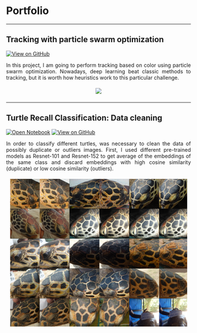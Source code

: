 # Portfolio
---

## Tracking with particle swarm optimization

[![View on GitHub](https://img.shields.io/badge/GitHub-View_on_GitHub-blue?logo=GitHub)](https://github.com/marcell-llerena/particle-swarm-optimization)


<div style="text-align: justify">
In this project, I am going to perform tracking based on color using particle swarm optimization.
Nowadays, deep learning beat classic methods to tracking, but it is worth how heuristics work to this particular challenge.
</div>

<div style="margin-top:20px; margin-bottom:20px">
    <center><img src="images/tracking_pso.gif"/></center>
</div>

---

## Turtle Recall Classification: Data cleaning

[![Open Notebook](https://img.shields.io/badge/Jupyter-Open_Notebook-blue?logo=Jupyter)](projects/turtle_recall_data_cleaning.html)
[![View on GitHub](https://img.shields.io/badge/GitHub-View_on_GitHub-blue?logo=GitHub)](https://github.com/marcell-llerena/turtle-recall-classification)

<div style="text-align: justify">
In order to classify different turtles, was necessary to clean the data of possibly duplicate or outliers images.
First, I used different pre-trained models as Resnet-101 and Resnet-152 to get average of the embeddings of the same class and discard embeddings with high cosine similarity (duplicate) or low cosine similarity (outliers).
</div>

<div style="margin-top:20px; margin-bottom:20px">
    <center><img src="images/outlier_turtles.png"/></center>
</div>